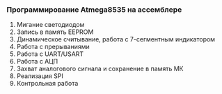 ### Программирование Atmega8535 на ассемблере

1) Мигание светодиодом
2) Запись в память EEPROM
3) Динамическое считывание, работа с 7-сегментным индикатором
4) Работа с прерываниями
5) Работа с UART/USART
6) Работа с АЦП
7) Захват аналогового сигнала и сохранение в память МК
8) Реализация SPI
9) Контрольная работа